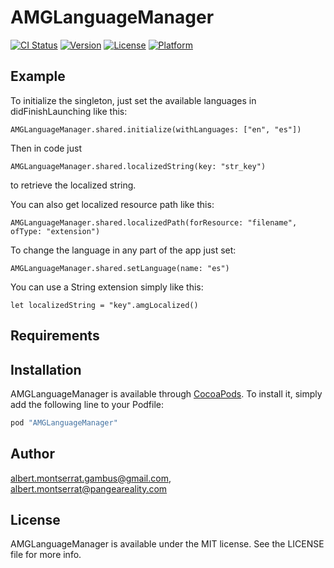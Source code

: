 # AMGLanguageManager

[![CI Status](http://img.shields.io/travis/albert.montserrat.gambus@gmail.com/AMGLanguageManager.svg?style=flat)](https://travis-ci.org/albert.montserrat.gambus@gmail.com/AMGLanguageManager)
[![Version](https://img.shields.io/cocoapods/v/AMGLanguageManager.svg?style=flat)](http://cocoapods.org/pods/AMGLanguageManager)
[![License](https://img.shields.io/cocoapods/l/AMGLanguageManager.svg?style=flat)](http://cocoapods.org/pods/AMGLanguageManager)
[![Platform](https://img.shields.io/cocoapods/p/AMGLanguageManager.svg?style=flat)](http://cocoapods.org/pods/AMGLanguageManager)

## Example

To initialize the singleton, just set the available languages in didFinishLaunching like this:

```
AMGLanguageManager.shared.initialize(withLanguages: ["en", "es"])
```

Then in code just

```
AMGLanguageManager.shared.localizedString(key: "str_key")
```

to retrieve the localized string.

You can also get localized resource path like this:

```
AMGLanguageManager.shared.localizedPath(forResource: "filename", ofType: "extension")
```

To change the language in any part of the app just set:

```
AMGLanguageManager.shared.setLanguage(name: "es")
```

You can use a String extension simply like this:

```
let localizedString = "key".amgLocalized()
```

## Requirements

## Installation

AMGLanguageManager is available through [CocoaPods](http://cocoapods.org). To install
it, simply add the following line to your Podfile:

```ruby
pod "AMGLanguageManager"
```

## Author

albert.montserrat.gambus@gmail.com, albert.montserrat@pangeareality.com

## License

AMGLanguageManager is available under the MIT license. See the LICENSE file for more info.
